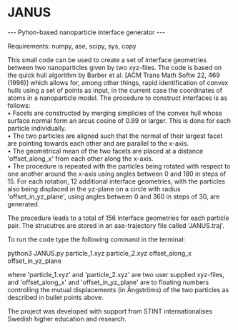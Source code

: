 # JANUS
--- Pyhon-based nanoparticle interface generator ---   

Requirements: numpy, ase, scipy, sys, copy  

  
This small code can be used to create a set of interface geometries between two nanoparticles given by two xyz-files. The code is based on the quick hull algorithm by Barber et al. [ACM Trans Math Softw  22, 469 (1996)] which allows for, among other things, rapid identification of convex hulls using a set of points as input, in the current case the coordinates of atoms in a nanoparticle model. The procedure to construct interfaces is as follows:  
•	Facets are constructed by merging simplicies of the convex hull whose surface normal form an arcus cosine of 0.99 or larger.  This is done for each particle individually.  
•	The two particles are aligned such that the normal of their largest facet are pointing towards each other and are parallel to the x-axis.  
•	The geometrical mean of the two facets are placed at a distance 'offset_along_x' from each other along the x-axis.  
•	The procedure is repeated with the particles being rotated with respect to one another around the x-axis using angles between 0 and 180 in steps of 15. For each rotation, 12 additional interface geometries, with the particles also being displaced in the yz-plane on a circle with radius 'offset_in_yz_plane', using angles between 0 and 360 in steps of 30, are generated.  
  
The procedure leads to a total of 156 interface geometries for each particle pair. The strucutres are stored in an ase-trajectory file called 'JANUS.traj'.
  
To run the code type the following command in the terminal:  
  
python3 JANUS.py particle_1.xyz particle_2.xyz offset_along_x offset_in_yz_plane  
    
where 'particle_1.xyz' and 'particle_2.xyz' are two user supplied xyz-files, and 'offset_along_x' and 'offset_in_yz_plane' are to floating numbers controlling the mutual displacements (in Ångströms) of the two particles as described in bullet points above.

The project was developed with support from STINT internationalises Swedish higher education and research.
